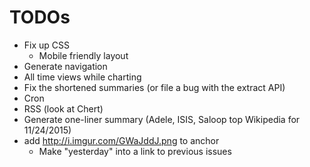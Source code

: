 # TODOs

- Fix up CSS
    - Mobile friendly layout
- Generate navigation
- All time views while charting
- Fix the shortened summaries (or file a bug with the extract API)
- Cron
- RSS (look at Chert)
- Generate one-liner summary  (Adele, ISIS, Saloop top Wikipedia for 11/24/2015)
- add http://i.imgur.com/GWaJddJ.png to anchor
    - Make "yesterday" into a link to previous issues